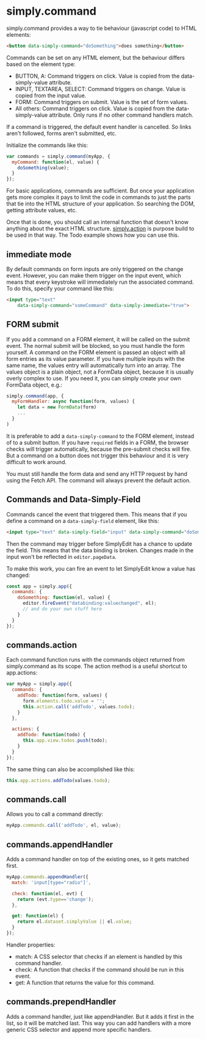 # simply.command

simply.command provides a way to tie behaviour (javascript code) to HTML
elements:
```html
<button data-simply-command="doSomething">does something</button>
```

Commands can be set on any HTML element, but the behaviour differs based on 
the element type:

- BUTTON, A:
  Command triggers on click. Value is copied from the data-simply-value attribute.
- INPUT, TEXTAREA, SELECT:
  Command triggers on change. Value is copied from the input value.
- FORM:
  Command triggers on submit. Value is the set of form values.
- All others:
  Command triggers on click. Value is copied from the data-simply-value 
  attribute. Only runs if no other command handlers match.

If a command is triggered, the default event handler is cancelled. So links 
aren't followed, forms aren't submitted, etc.

Initialize the commands like this:

```javascript
var commands = simply.command(myApp, {
  myCommand: function(el, value) {
    doSomething(value);
  }
});
```

For basic applications, commands are sufficient. But once your application 
gets more complex it pays to limit the code in commands to just the parts that 
tie into the HTML structure of your application. So searching the DOM, 
getting attribute values, etc. 

Once that is done, you should call an internal function that doesn't know 
anything about the exact HTML structure. [simply.action](simply.action.md) 
is purpose build to be used in that way. The Todo example shows how you can use this.

## immediate mode

By default commands on form inputs are only triggered on the change event. However, you can make them trigger on the input event, which means that every keystroke will immediately run the associated command. To do this, specify your command like this:

```html
<input type="text" 
    data-simply-command="someCommand" data-simply-immediate="true">
```

## FORM submit

If you add a command on a FORM element, it will be called on the submit event. The normal submit will be blocked, so you must handle the form yourself. A command on the FORM element is passed an object with all form entries as its value parameter. If you have multiple inputs with the same name, the values entry will automatically turn into an array. The values object is a plain object, not a FormData object, because it is usually overly complex to use. If you need it, you can simply create your own FormData object, e.g.:

```javascript
simply.command(app, {
  myFormHandler: async function(form, values) {
    let data = new FormData(form)
    ...
  }
)
```
It is preferable to add a `data-simply-command` to the FORM element, instead of to a submit button. If you have `required` fields in a FORM, the browser checks will trigger automatically, because the pre-submit checks will fire. But a command on a button does not trigger this behaviour and it is very difficult to work around.

You must still handle the form data and send any HTTP request by hand using the Fetch API. The command will always prevent the default action.

## Commands and Data-Simply-Field

Commands cancel the event that triggered them. This means that if you define a command on a `data-simply-field` element, like this:

```html
<input type="text" data-simply-field="input" data-simply-command="doSomething">
```

Then the command may trigger before SimplyEdit has a chance to update the field. This means that the data binding is broken. Changes made in the input won't be reflected in `editor.pageData`.

To make this work, you can fire an event to let SimplyEdit know a value has changed:

```javascript
const app = simply.app({
  commands: {
    doSomething: function(el, value) {
      editor.fireEvent("databinding:valuechanged", el);
      // and do your own stuff here
    }
  }
});
```

## commands.action

Each command function runs with the commands object returned from 
simply.command as its scope. The action method is a useful shortcut to app.actions:

```javascript
var myApp = simply.app({
  commands: {
    addTodo: function(form, values) {
      form.elements.todo.value = '';
      this.action.call('addTodo', values.todo);
    }
  },

  actions: {
    addTodo: function(todo) {
      this.app.view.todos.push(todo);
    }
  }
});
```

The same thing can also be accomplished like this:
```javascript
this.app.actions.addTodo(values.todo);
```

## commands.call

Allows you to call a command directly:
```javascript
myApp.commands.call('addTodo', el, value);
```

## commands.appendHandler

Adds a command handler on top of the existing ones, so it gets matched first.

```javascript
myApp.commands.appendHandler({
  match: 'input[type="radio"]',

  check: function(el, evt) {
    return (evt.type=='change');
  },

  get: function(el) {
    return el.dataset.simplyValue || el.value;
  }
});
```

Handler properties:

- match:
  A CSS selector that checks if an element is handled by this command handler.
- check:
  A function that checks if the command should be run in this event.
- get:
  A function that returns the value for this command.

## commands.prependHandler

Adds a command handler, just like appendHandler. But it adds it first in the 
list, so it will be matched last. This way you can add handlers with a more 
generic CSS selector and append more specific handlers.


